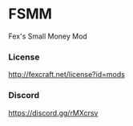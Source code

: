 # FSMM
Fex's Small Money Mod

### License
http://fexcraft.net/license?id=mods

### Discord
https://discord.gg/rMXcrsv
